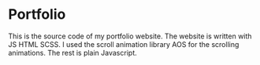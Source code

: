 # Portfolio
This is the source code of my portfolio website.
The website is written with JS HTML SCSS.
I used the scroll animation library AOS for the scrolling animations.
The rest is plain Javascript.
